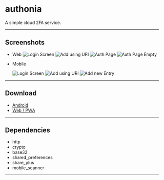 # authonia

A simple cloud 2FA service.

---

## Screenshots

- Web
  ![Login Screen](./images/login_web.png)
  ![Add using URI](./images/uri_entry_web.png)
  ![Auth Page](./images/auth_web.png)
  ![Auth Page Empty](./images/auth_empty_web.png)

- Mobile
  
  ![Login Screen](./images/login_mobile.png)
  ![Add using URI](./images/uri_mobile.png)
  ![Add new Entry](./images/new_entry_mobile.png)

---

## Download

- [Android](https://github.com/dvishal485/authonia/releases)
- [Web / PWA](https://authonia.vercel.app)

---

## Dependencies

- http
- crypto
- base32
- shared_preferences
- share_plus
- mobile_scanner

---
